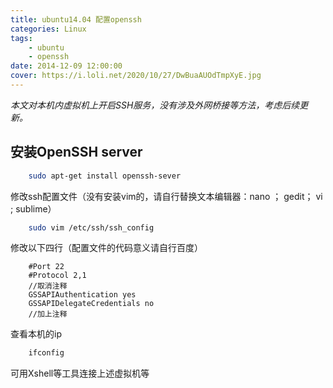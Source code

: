 ```yaml
---
title: ubuntu14.04 配置openssh  
categories: Linux  
tags: 
	- ubuntu 
	- openssh
date: 2014-12-09 12:00:00
cover: https://i.loli.net/2020/10/27/DwBuaAUOdTmpXyE.jpg
---
```


*本文对本机内虚拟机上开启SSH服务，没有涉及外网桥接等方法，考虑后续更新。*

## 安装OpenSSH server
```bash
	sudo apt-get install openssh-sever
```
修改ssh配置文件（没有安装vim的，请自行替换文本编辑器：nano ； gedit； vi ; sublime）  
```bash
	sudo vim /etc/ssh/ssh_config
```

修改以下四行（配置文件的代码意义请自行百度）
```
	#Port 22
	#Protocol 2,1 
	//取消注释
	GSSAPIAuthentication yes
	GSSAPIDelegateCredentials no  
	//加上注释
```
查看本机的ip
```bash
	ifconfig
```
可用Xshell等工具连接上述虚拟机等


